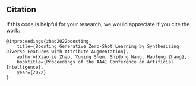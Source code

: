 ## Citation
If this code is helpful for your research, we would appreciate if you cite the work:
```
@inproceedings{zhao2022boosting,
	title={Boosting Generative Zero-Shot Learning by Synthesizing Diverse Features with Attribute Augmentation},
	author={Xiaojie Zhao, Yuming Shen, Shidong Wang, Haofeng Zhang},
	booktitle={Proceedings of the AAAI Conference on Artificial Intelligence},
	year={2022}
}
```

